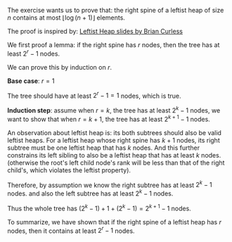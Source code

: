 The exercise wants us to prove that: the right spine of a leftist heap of size $n$
contains at most $\lfloor\log(n+1)\rfloor$ elements.

The proof is inspired by: [Leftist Heap slides by Brian Curless](http://courses.cs.washington.edu/courses/cse326/08sp/lectures/05-leftist-heaps.pdf)

We first proof a lemma: if the right spine has $r$ nodes,
then the tree has at least $2^r-1$ nodes.

We can prove this by induction on $r$.

**Base case**: $r = 1$

The tree should have at least $2^r-1 = 1$ nodes, which is true.

**Induction step**: assume when $r = k$, the tree has at least $2^k-1$ nodes,
we want to show that when $r = k+1$, the tree has at least $2^{k+1}-1$ nodes.

An observation about leftist heap is: its both subtrees should also be
valid leftist heaps. For a leftist heap whose right spine has $k+1$ nodes,
its right subtree must be one leftist heap that has $k$ nodes.
And this further constrains its left sibling to also be a leftist heap that
has at least $k$ nodes. (otherwise the root's left child node's rank will be less than
that of the right child's, which violates the leftist property).

Therefore, by assumption we know the right subtree has at least $2^k-1$ nodes.
and also the left subtree has at least $2^k-1$ nodes.

Thus the whole tree has $(2^k-1) + 1 + (2^k-1) = 2^{k+1}-1$ nodes.

To summarize, we have shown that if the right spine of a leftist heap has $r$ nodes,
then it contains at least $2^r-1$ nodes.
